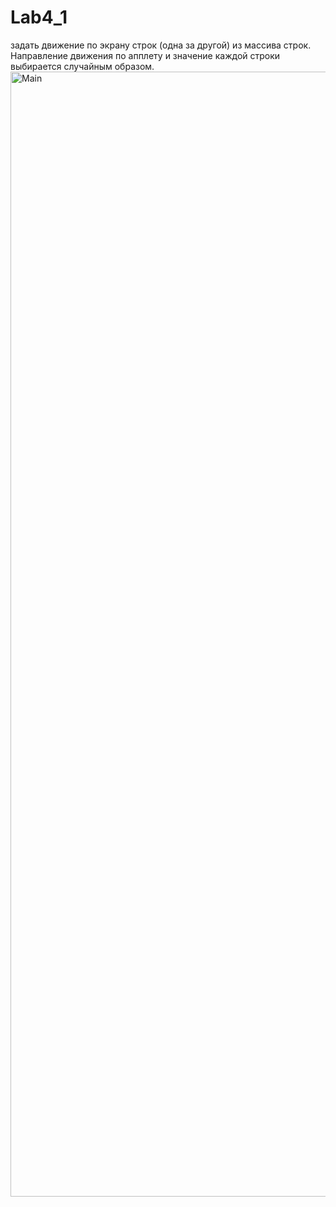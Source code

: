 # Lab4_1
задать движение по экрану строк (одна за другой) из массива
строк. Направление движения по апплету и значение каждой строки
выбирается случайным образом.
<img width="1800" alt="Main" src="https://user-images.githubusercontent.com/104515806/234784279-006f5e9c-b0c2-4b7e-9f48-50c2c07f7d39.png">
